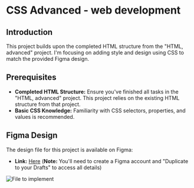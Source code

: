 # CSS Advanced - web development

## Introduction

This project builds upon the completed HTML structure from the "HTML, advanced" project. I'm focusing on adding style and design using CSS to match the provided Figma design.

## Prerequisites

* **Completed HTML Structure:** Ensure you've finished all tasks in the "HTML, advanced" project. This project relies on the existing HTML structure from that project.
* **Basic CSS Knowledge:** Familiarity with CSS selectors, properties, and values is recommended.

## Figma Design

The design file for this project is available on Figma:

* **Link:** [Here](https://intranet.aluswe.com/rltoken/AvebjcsZhQIMt3DsN_fiZA) (**Note:** You'll need to create a Figma account and "Duplicate to your Drafts" to access all details)

![File to implement](https://s3.amazonaws.com/alu-intranet.hbtn.io/uploads/medias/2021/4/1f4cd63ecc3a8c03b0f4309b74aca179e225aabf.jpg?X-Amz-Algorithm=AWS4-HMAC-SHA256&X-Amz-Credential=AKIARDDGGGOUZTW2RLVB%2F20240519%2Fus-east-1%2Fs3%2Faws4_request&X-Amz-Date=20240519T100938Z&X-Amz-Expires=86400&X-Amz-SignedHeaders=host&X-Amz-Signature=13631c3b5f110246cfc1015af0076b0f1a8e99fd4c1f225f834092e68f6f83e6)
